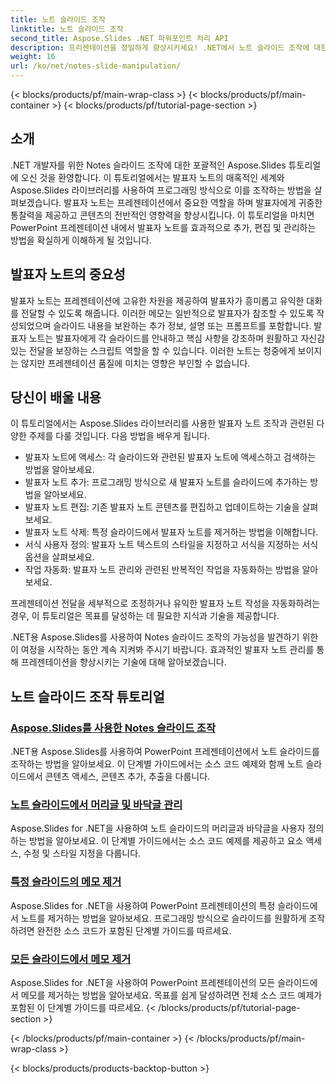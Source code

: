 ```yaml
---
title: 노트 슬라이드 조작
linktitle: 노트 슬라이드 조작
second_title: Aspose.Slides .NET 파워포인트 처리 API
description: 프리젠테이션을 정밀하게 향상시키세요! .NET에서 노트 슬라이드 조작에 대한 Aspose.Slides 튜토리얼을 살펴보세요. 프로그래밍 방식으로 발표자 노트를 추가, 편집, 관리하는 방법을 알아보세요.
weight: 16
url: /ko/net/notes-slide-manipulation/
---
```


{< blocks/products/pf/main-wrap-class >}
{< blocks/products/pf/main-container >}
{< blocks/products/pf/tutorial-page-section >}

## 소개

.NET 개발자를 위한 Notes 슬라이드 조작에 대한 포괄적인 Aspose.Slides 튜토리얼에 오신 것을 환영합니다. 이 튜토리얼에서는 발표자 노트의 매혹적인 세계와 Aspose.Slides 라이브러리를 사용하여 프로그래밍 방식으로 이를 조작하는 방법을 살펴보겠습니다. 발표자 노트는 프레젠테이션에서 중요한 역할을 하며 발표자에게 귀중한 통찰력을 제공하고 콘텐츠의 전반적인 영향력을 향상시킵니다. 이 튜토리얼을 마치면 PowerPoint 프레젠테이션 내에서 발표자 노트를 효과적으로 추가, 편집 및 관리하는 방법을 확실하게 이해하게 될 것입니다.

## 발표자 노트의 중요성

발표자 노트는 프레젠테이션에 고유한 차원을 제공하여 발표자가 흥미롭고 유익한 대화를 전달할 수 있도록 해줍니다. 이러한 메모는 일반적으로 발표자가 참조할 수 있도록 작성되었으며 슬라이드 내용을 보완하는 추가 정보, 설명 또는 프롬프트를 포함합니다. 발표자 노트는 발표자에게 각 슬라이드를 안내하고 핵심 사항을 강조하며 원활하고 자신감 있는 전달을 보장하는 스크립트 역할을 할 수 있습니다. 이러한 노트는 청중에게 보이지는 않지만 프레젠테이션 품질에 미치는 영향은 부인할 수 없습니다.

## 당신이 배울 내용

이 튜토리얼에서는 Aspose.Slides 라이브러리를 사용한 발표자 노트 조작과 관련된 다양한 주제를 다룰 것입니다. 다음 방법을 배우게 됩니다.

- 발표자 노트에 액세스: 각 슬라이드와 관련된 발표자 노트에 액세스하고 검색하는 방법을 알아보세요.
- 발표자 노트 추가: 프로그래밍 방식으로 새 발표자 노트를 슬라이드에 추가하는 방법을 알아보세요.
- 발표자 노트 편집: 기존 발표자 노트 콘텐츠를 편집하고 업데이트하는 기술을 살펴보세요.
- 발표자 노트 삭제: 특정 슬라이드에서 발표자 노트를 제거하는 방법을 이해합니다.
- 서식 사용자 정의: 발표자 노트 텍스트의 스타일을 지정하고 서식을 지정하는 서식 옵션을 살펴보세요.
- 작업 자동화: 발표자 노트 관리와 관련된 반복적인 작업을 자동화하는 방법을 알아보세요.

프레젠테이션 전달을 세부적으로 조정하거나 유익한 발표자 노트 작성을 자동화하려는 경우, 이 튜토리얼은 목표를 달성하는 데 필요한 지식과 기술을 제공합니다.

.NET용 Aspose.Slides를 사용하여 Notes 슬라이드 조작의 가능성을 발견하기 위한 이 여정을 시작하는 동안 계속 지켜봐 주시기 바랍니다. 효과적인 발표자 노트 관리를 통해 프레젠테이션을 향상시키는 기술에 대해 알아보겠습니다.

## 노트 슬라이드 조작 튜토리얼
### [Aspose.Slides를 사용한 Notes 슬라이드 조작](./notes-slide-manipulation/)
.NET용 Aspose.Slides를 사용하여 PowerPoint 프레젠테이션에서 노트 슬라이드를 조작하는 방법을 알아보세요. 이 단계별 가이드에서는 소스 코드 예제와 함께 노트 슬라이드에서 콘텐츠 액세스, 콘텐츠 추가, 추출을 다룹니다.
### [노트 슬라이드에서 머리글 및 바닥글 관리](./header-and-footer-in-notes-slide/)
Aspose.Slides for .NET을 사용하여 노트 슬라이드의 머리글과 바닥글을 사용자 정의하는 방법을 알아보세요. 이 단계별 가이드에서는 소스 코드 예제를 제공하고 요소 액세스, 수정 및 스타일 지정을 다룹니다.
### [특정 슬라이드의 메모 제거](./remove-notes-at-specific-slide/)
Aspose.Slides for .NET을 사용하여 PowerPoint 프레젠테이션의 특정 슬라이드에서 노트를 제거하는 방법을 알아보세요. 프로그래밍 방식으로 슬라이드를 원활하게 조작하려면 완전한 소스 코드가 포함된 단계별 가이드를 따르세요.
### [모든 슬라이드에서 메모 제거](./remove-notes-from-all-slides/)
Aspose.Slides for .NET을 사용하여 PowerPoint 프레젠테이션의 모든 슬라이드에서 메모를 제거하는 방법을 알아보세요. 목표를 쉽게 달성하려면 전체 소스 코드 예제가 포함된 이 단계별 가이드를 따르세요.
{< /blocks/products/pf/tutorial-page-section >}

{< /blocks/products/pf/main-container >}
{< /blocks/products/pf/main-wrap-class >}

{< blocks/products/products-backtop-button >}
